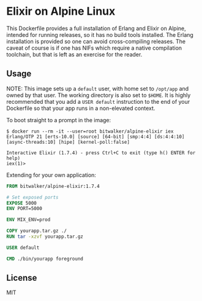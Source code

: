 # Elixir on Alpine Linux

This Dockerfile provides a full installation of Erlang and Elixir on Alpine, intended for running releases,
so it has no build tools installed. The Erlang installation is provided so one can avoid cross-compiling
releases. The caveat of course is if one has NIFs which require a native compilation toolchain, but that is
left as an exercise for the reader.

## Usage

NOTE: This image sets up a `default` user, with home set to `/opt/app` and owned by that user. The working directory
is also set to `$HOME`. It is highly recommended that you add a `USER default` instruction to the end of your
Dockerfile so that your app runs in a non-elevated context.

To boot straight to a prompt in the image:

```
$ docker run --rm -it --user=root bitwalker/alpine-elixir iex
Erlang/OTP 21 [erts-10.0] [source] [64-bit] [smp:4:4] [ds:4:4:10] [async-threads:10] [hipe] [kernel-poll:false]

Interactive Elixir (1.7.4) - press Ctrl+C to exit (type h() ENTER for help)
iex(1)>
```

Extending for your own application:

```dockerfile
FROM bitwalker/alpine-elixir:1.7.4

# Set exposed ports
EXPOSE 5000
ENV PORT=5000

ENV MIX_ENV=prod

COPY yourapp.tar.gz ./
RUN tar -xzvf yourapp.tar.gz

USER default

CMD ./bin/yourapp foreground
```

## License

MIT

